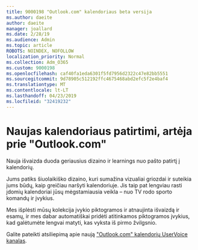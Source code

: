 ```yaml
---
title: 9000198 "Outlook.com" kalendoriaus beta versija
ms.author: daeite
author: daeite
manager: joallard
ms.date: 2/28/19
ms.audience: Admin
ms.topic: article
ROBOTS: NOINDEX, NOFOLLOW
localization_priority: Normal
ms.collection: Adm_O365
ms.custom: 9000198
ms.openlocfilehash: caf40fa1eda6301f5fd7956d2322c47e82bb5551
ms.sourcegitcommit: 9d78905c512192ffc4675468abd2efc5f2e4baf4
ms.translationtype: MT
ms.contentlocale: lt-LT
ms.lasthandoff: 04/23/2019
ms.locfileid: "32419232"
---
```

# <a name="new-calendar-experiences-coming-to-outlookcom"></a>Naujas kalendoriaus patirtimi, artėja prie "Outlook.com"

Nauja išvaizda duoda geriausius dizaino ir learnings nuo pašto patirtį į kalendorių.

Jums patiks šiuolaikiško dizaino, kuri sumažina vizualiai griozdai ir suteikia jums būdų, kaip greičiau naršyti kalendoriuje. Jis taip pat lengviau rasti įdomių kalendoriai jūsų mėgstamiausia veikla – nuo TV rodo sporto komandų ir įvykius.

Mes išplėsti mūsų kolekcija įvykio piktogramos ir atnaujinta išvaizdą ir esamų, ir mes dabar automatiškai pridėti atitinkamos piktogramos įvykius, kad galėtumėte lengvai matyti, kas vyksta iš pirmo žvilgsnio.

Galite pateikti atsiliepimą apie naują ["Outlook.com" kalendorių UserVoice kanalas](https://outlook.uservoice.com/forums/601444-new-experiences-in-outlook-com?category_id=209197).